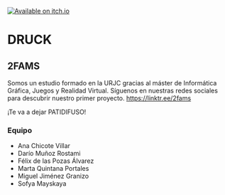 [![Available on itch.io](http://jessemillar.github.io/available-on-itchio-badge/badge-color.png)](https://2fams.itch.io/proyectoalcoholismo)

# DRUCK



## 2FAMS
Somos un estudio formado en la URJC gracias al máster de Informática Gráfica, Juegos y Realidad Virtual.
Síguenos en nuestras redes sociales para descubrir nuestro primer proyecto.
https://linktr.ee/2fams

¡Te va a dejar PATIDIFUSO!

### Equipo
- Ana Chicote Villar
- Darío Muñoz Rostami
- Félix de las Pozas Álvarez
- Marta Quintana Portales
- Miguel Jiménez Granizo
- Sofya Mayskaya

